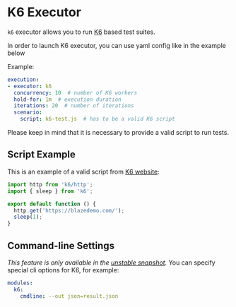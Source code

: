 # K6 Executor

`k6` executor allows you to run [K6](https://k6.io/) based test suites.

In order to launch K6 executor, you can use yaml config like in the example below

Example:
```yaml
execution:
- executor: k6
  concurrency: 10  # number of K6 workers
  hold-for: 1m  # execution duration
  iterations: 20  # number of iterations
  scenario:
    script: k6-test.js  # has to be a valid K6 script
```

Please keep in mind that it is necessary to provide a valid script to run tests.

## Script Example

This is an example of a valid script from [K6 website](https://k6.io/docs/getting-started/running-k6):

```javascript
import http from 'k6/http';
import { sleep } from 'k6';

export default function () {
  http.get('https://blazedemo.com/');
  sleep(1);
}
```
## Command-line Settings
_This feature is only available in the [unstable snapshot](https://gettaurus.org/install/Installation/#Unstable-features)._
You can specify special cli options for K6, for example:
```yaml
modules:
  k6:
    cmdline: --out json=result.json
```